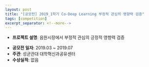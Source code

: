 ```yaml
---
layout: post
title: "[공모전] 2019_1학기 Co-Deep Learning 부정적 관심의 영향력 검증"
tags: [competition]
excerpt_separator: <!--more-->
---
```


- **프로젝트 설명**: 음원시장에서 부정적 관심의 긍정적 영향력 검증
<!--more-->
- **공모전 일자**: 2019.03 ~ 2019.07
- **주관**: 성균관대 대학혁신과공유센터
- **수상실적**: 없음
